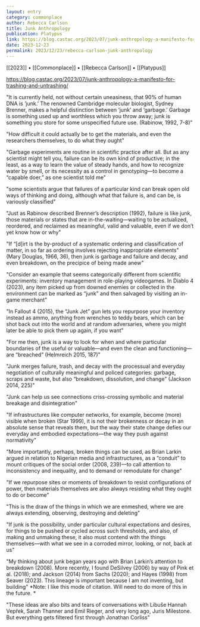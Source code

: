 ```yaml
---
layout: entry
category: commonplace
author: Rebecca Carlson
title: Junk Anthropology
publication: Platypus
link: https://blog.castac.org/2023/07/junk-anthropology-a-manifesto-for-trashing-and-untrashing/
date: 2023-12-23
permalink: 2023/12/23/rebecca-carlson-junk-anthropology
---
```


[[2023]] • [[Commonplace]] • [[Rebecca Carlson]] • [[Platypus]]

https://blog.castac.org/2023/07/junk-anthropology-a-manifesto-for-trashing-and-untrashing/

"It is currently held, not without certain uneasiness, that 90% of human DNA is ‘junk.’ The renowned Cambridge molecular biologist, Sydney Brenner, makes a helpful distinction between ‘junk’ and ‘garbage.’ Garbage is something used up and worthless which you throw away; junk is something you store for some unspecified future use. (Rabinow, 1992, 7-8)"

"How difficult it could actually be to get the materials, and even the researchers themselves, to do what they ought"

"Garbage experiments are routine in scientific practice after all. But as any scientist might tell you, failure can be its own kind of productive; in the least, as a way to learn the value of steady hands, and how to recognize water by smell, or its necessity as a control in genotyping—to become a “capable doer,” as one scientist told me"

"some scientists argue that failures of a particular kind can break open old ways of thinking and doing, although what that failure is, and can be, is variously classified"

"Just as Rabinow described Brenner’s description (1992), failure is like junk, those materials or states that are in-the-waiting—waiting to be actualized, reordered, and reclaimed as meaningful, valid and valuable, even if we don’t yet know how or why"

"If “[d]irt is the by-product of a systematic ordering and classification of matter, in so far as ordering involves rejecting inappropriate elements” (Mary Douglas, 1966, 36), then junk is garbage and failure and decay, and even breakdown, on the precipice of being made anew"

"Consider an example that seems categorically different from scientific experiments: inventory management in role-playing videogames. In Diablo 4 (2023), any item picked up from downed enemies or collected in the environment can be marked as “junk” and then salvaged by visiting an in-game merchant"

"In Fallout 4 (2015), the “Junk Jet” gun lets you repurpose your inventory instead as ammo, anything from wrenches to teddy bears, which can be shot back out into the world and at random adversaries, where you might later be able to pick them up again, if you want"

"For me then, junk is a way to look for when and where particular boundaries of the useful or valuable—and even the clean and functioning—are “breached” (Helmreich 2015, 187)"

"Junk merges failure, trash, and decay with the processual and everyday negotiation of culturally meaningful and policed categories: garbage, scraps and waste, but also “breakdown, dissolution, and change” (Jackson 2014, 225)"

"Junk can help us see connections criss-crossing symbolic and material breakage and disintegration"

"If infrastructures like computer networks, for example, become (more) visible when broken (Star 1999), it is not their brokenness or decay in an absolute sense that reveals them, but the way their state change defies our everyday and embodied expectations—the way they push against normativity"

"More importantly, perhaps, broken things can be used, as Brian Larkin argued in relation to Nigerian media and infrastructures, as a “conduit” to mount critiques of the social order (2008, 239)—to call attention to inconsistency and inequality, and to demand or remodulate for change"

"If we repurpose sites or moments of breakdown to resist configurations of power, then materials themselves are also always resisting what they ought to do or become"

"This is the draw of the things in which we are enmeshed, where we are always extending, observing, destroying and deleting"

"If junk is the possibility, under particular cultural expectations and desires, for things to be pushed or cycled across such thresholds, and also, of making and unmaking these, it also must contend with the things themselves—with what we see in a corroded mirror, looking, or not, back at us"

"My thinking about junk began years ago with Brian Larkin’s attention to breakdown (2008). More recently, I found DeSilvey (2006) by way of Pink et al. (2018); and Jackson (2014) from Sachs (2020); and Hayes (1998) from Seaver (2023). This lineage is important because I am not inventing, but building"
*Note: I like this mode of citation. Will need to do more of this in the future. *


"These ideas are also bits and tears of conversations with Libuše Hannah Vepřek, Sarah Thanner and Emil Rieger, and very long ago, Juris Milestone. But everything gets filtered first through Jonathan Corliss"
